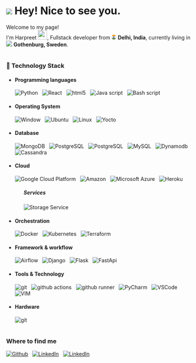 <h1><img src="https://emojis.slackmojis.com/emojis/images/1531849430/4246/blob-sunglasses.gif?1531849430" width="30"/> Hey! Nice to see you.</h1>


<p>Welcome to my page! </br> I'm Harpreet <img src="https://github.com/samujjwaal/samujjwaal/raw/master/etc/laptop.png" height="25" width="25" />, Fullstack developer from <img src="https://github.com/HatScripts/circle-flags/blob/dd5910007aee57e20f1b4350d9ec7cef1bb6dfc9/flags/in.svg" width="13"  /> <b>Delhi, India</b>, currently living in <img src="https://cdn-icons-png.flaticon.com/512/197/197564.png" width="13" /> <b>Gothenburg, Sweden</b>. </p>

<h1></h1>
<h3>  🔧 Technology Stack</h3>

<ul>
  <li> <h4>Programming languages</h4> </li>
    <p>
      <img alt="Python" src="https://img.shields.io/badge/-Python-3670A0?style=flat-square&logo=python&logoColor=white&labelColor=555"> &nbsp;
      <img alt="React" src="https://img.shields.io/badge/-React-black?style=flat-square&logo=react&logoColor=61dbfb&labelColor=555" /> &nbsp;
      <img alt="html5" src="https://img.shields.io/badge/-HTML5-E34F26?style=flat-square&logo=html5&logoColor=white&labelColor=555" /> &nbsp;
      <img alt="Java script" src="https://shields.io/badge/-JavaScript-000000?style=flat-square&logo=JavaScript&logoColor=yellow&labelColor=F0F3E9" /> &nbsp;
      <img alt="Bash script" src="https://shields.io/badge/-Bash_Script-230dbed?style=flat-square&logo=gnu-bash&logoColor=white&labelColor=black" /> &nbsp;
    </p>
  <li> <h4>Operating System</h4> </li>
    <p>
      <img alt="Window" src="https://img.shields.io/badge/-Window-0078D6?style=flat-square&logo=windows&logoColor=white&labelColor=555"> &nbsp;
      <img alt="Ubuntu" src="https://img.shields.io/badge/-Ubuntu-E95420?style=flat-square&logo=Ubuntu&logoColor=61dbfb&labelColor=555" /> &nbsp;
      <img alt="Linux" src="https://img.shields.io/badge/-Linux-FCC624?style=flat-square&logo=Linux&logoColor=white&labelColor=555" /> &nbsp;
      <img alt="Yocto" src="https://shields.io/badge/-Yocto-000000?style=flat-square&logo=Linux&logoColor=yellow&labelColor=F0F3E9" /> &nbsp;
    </p>
  <li> <h4>Database</h4> </li>
    <p>
      <img alt="MongoDB" src="https://img.shields.io/badge/-MongoDB-13aa52?style=flat-square&logo=mongodb&labelColor=555" /> &nbsp;
      <img alt="PostgreSQL" src="https://img.shields.io/badge/PostgreSQL-316192.svg?style=flat-square&logo=PostgreSQL&logoColor=black&labelColor=FFFFFF" /> &nbsp;
      <img alt="PostgreSQL" src="https://img.shields.io/badge/PostGIS-3670A0.svg?style=flat-square&logo=PostgreSQL&logoColor=white&labelColor=555" /> &nbsp;
      <img alt="MySQL" src="https://img.shields.io/badge/-MySQL-00758F?style=flat-square&logo=mysql&logoColor=white&labelColor=black" /> &nbsp;
      <img alt="Dynamodb" src="https://img.shields.io/badge/Amazon%20DynamoDB-4053D6?style=flat-square&logo=Amazon%20DynamoDB&logoColor=white&labelColor=555" /> &nbsp;
      <img alt="Cassandra" src="https://img.shields.io/badge/Cassandra-1287B1?style=flat-square&logo=apache%20cassandra&logoColor=white&labelColor=555" /> &nbsp;
    </p>

  <li> <h4>Cloud</h4> </li>
    <p>
      <img alt="Google Cloud Platform" src="https://img.shields.io/badge/-Google_Cloud-1a73e8?style=flat-square&logo=google-cloud&logoColor=white&labelColor=555" /> &nbsp;
      <img alt="Amazon" src="https://img.shields.io/badge/-Amazon-232F3E?style=flat-square&logo=amazon-aws&logoColor=yellow&labelColor=555" /> &nbsp;
      <img alt="Microsoft Azure" src="https://img.shields.io/badge/microsoft%20azure-0089D6?style=flat-square&logo=microsoft-azure&labelColor=555" /> &nbsp;
      <img alt="Heroku" src="https://img.shields.io/badge/-Heroku-430098?style=flat-square&logo=heroku&logoColor=white&labelColor=555" /> &nbsp;
    </p>
    <ol > 
      <h5>Services</h5> 
        <p>
          <img alt="Storage Service" src="https://img.shields.io/badge/-Storage_Service-430098?style=flat-square&logo=&logoColor=white&labelColor=555" /> &nbsp;
        </p>
    </ol>
  <li> <h4>Orchestration</h4> </li>
    <p>
      <img alt="Docker" src="https://img.shields.io/badge/-Docker-230dbed?style=flat-square&logo=docker&logoColor=white&labelColor=555" /> &nbsp;
      <img alt="Kubernetes" src="https://img.shields.io/badge/Kubernetes-326CE5.svg?style=flat-square&logo=Kubernetes&logoColor=white&labelColor=555" /> &nbsp;
      <img alt="Terraform" src="https://img.shields.io/badge/Terraform-326CE5.svg?style=flat-square&logo=Terraform&logoColor=white&labelColor=555" /> &nbsp;
    </p>
  <li> <h4>Framework & workflow</h4> </li>
    <p>
      <img alt="Airflow" src="https://img.shields.io/badge/-Airflow-326CE5?style=flat-square&logo=apache-airflow&logoColor=red&labelColor=F0F3E9" /> &nbsp;
      <img alt="Django" src="https://img.shields.io/badge/-Django-13aa52?style=flat-square&logo=django&logoColor=F0F3E9&labelColor=black" /> &nbsp;
      <img alt="Flask" src="https://img.shields.io/badge/-Flask-blue?style=flat-square&logo=flask&logoColor=F0F3E9&labelColor=black" /> &nbsp;
      <img alt="FastApi" src="https://img.shields.io/badge/-FastAPI-black?style=flat-square&logo=fastapi&logoColor=black&labelColor=F0F3E9" /> &nbsp;
    </p>
  <li> <h4>Tools & Technology </h4> </li>
    <p>
      <img alt="git" src="https://img.shields.io/badge/-Git-F05032?style=flat-square&logo=git&logoColor=white&labelColor=black" /> &nbsp;
      <img alt="github actions" src="https://img.shields.io/badge/-Github_Actions-black?style=flat-square&logo=github-actions&logoColor=blue&labelColor=F0F3E9" /> &nbsp;
      <img alt="github runner" src="https://img.shields.io/badge/-Github_Runner-blue?style=flat-square&logo=github-actions&logoColor=blue&labelColor=F0F3E9" /> &nbsp;
      <img alt="PyCharm" src="https://img.shields.io/badge/-PyCharm-D0F18E?style=flat-square&logo=pycharm&logoColor=white&labelColor=black" /> &nbsp;
      <img alt="VSCode" src="https://img.shields.io/badge/-VS_Code-black?style=flat-square&logo=visualstudiocode&logoColor=675CEF&labelColor=F0F3E9" /> &nbsp;
      <img alt="VIM" src="https://img.shields.io/badge/-Vim-019733?style=flat-square&logo=vim&logoColor=019733&labelColor=F0F3E9" /> &nbsp;
    </p>
    
  <li> <h4>Hardware</h4> </li>
    <p>
      <img alt="git" src="https://img.shields.io/badge/-Git-F05032?style=flat-square&logo=git&logoColor=white&labelColor=555" /> &nbsp;
    </p>
    
</ul> 

<h1 ></h1>
<h3>Where to find me</h3>
  <p>
    <a href="https://github.com/allenkallz" target="_blank"><img alt="Github" src="https://img.shields.io/badge/GitHub-%2312100E.svg?&style=for-the-badge&logo=Github&logoColor=white&labelColor=555" /></a> &nbsp;
    <a href="https://www.linkedin.com/in/allenkallz/" target="_blank"><img alt="LinkedIn" src="https://img.shields.io/badge/linkedin-%230077B5.svg?&style=for-the-badge&logo=linkedin&logoColor=white&labelColor=555" /></a> &nbsp;
    <a href="https://stackoverflow.com/users/7825115/kallz" target="_blank"><img alt="LinkedIn" src="https://img.shields.io/badge/stackoverflow-black.svg?&style=for-the-badge&logo=stackoverflow&logoColor=f48024&labelColor=F0F3E9" /></a> &nbsp;
  </p>
